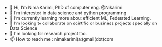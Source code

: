 - 👋 Hi, I’m Nima Karimi, PhD of computer eng. @Nikarimi
- 👀 I’m interested in data science and python programming
- 🌱 I’m currently learning more about efficient ML, Federated Learning.
- 💞️ I’m looking to collaborate on scintific or business projects specially on Data Science
- 🌱 I'm looking for research project too.
- 📫 How to reach me : nimakarimi(at)gmail(dot)com  


<!---
Nikarimi/Nikarimi is a ✨ special ✨ repository because its `README.md` (this file) appears on your GitHub profile.
You can click the Preview link to take a look at your changes.
--->
